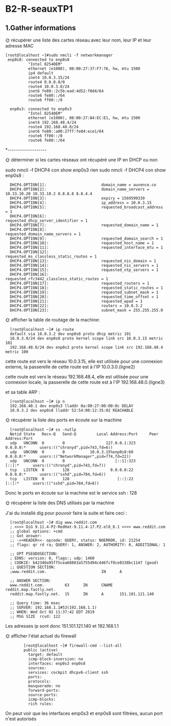 # B2-R-seauxTP1
      
## 1.Gather informations


🌞 récupérer une liste des cartes réseau avec leur nom, leur IP et leur adresse MAC
   
   
    [root@localhost ~]#sudo nmcli -f networkmanager
     enp0s8: connected to enp0s8
              "Intel 82540EM"
              ethernet (e1000), 08:00:27:37:F7:76, hw, mtu 1500
              ip4 default
              inet4 10.0.3.15/24
              route4 0.0.0.0/0
              route4 10.0.3.0/24
              inet6 fe80::2c5b:ead:4d52:f0d4/64
              route6 fe80::/64
              route6 ff00::/8

      enp0s3: connected to enp0s3
              "Intel 82540EM"
              ethernet (e1000), 08:00:27:84:EC:E1, hw, mtu 1500
              inet4 192.168.48.4/24
              route4 192.168.48.0/24
              inet6 fe80::a00:27ff:fe84:ece1/64
              route6 ff00::/8
              route6 fe80::/64
   *-------------------
   
   
 🌞 déterminer si les cartes réseaux ont récupéré une IP en DHCP ou non  
          
 sudo nmcli -f DHCP4 con show enp0s3 rien
 sudo nmcli -f DHCP4 con show enp0s8 :
 
 
      DHCP4.OPTION[1]:                        domain_name = auvence.co
      DHCP4.OPTION[2]:                        domain_name_servers = 10.33.10.20 10.33.10.2 8.8.8.8 8.8.4.4
      DHCP4.OPTION[3]:                        expiry = 1569599339
      DHCP4.OPTION[4]:                        ip_address = 10.0.3.15
      DHCP4.OPTION[5]:                        requested_broadcast_address = 1
      DHCP4.OPTION[6]:                        requested_dhcp_server_identifier = 1
      DHCP4.OPTION[7]:                        requested_domain_name = 1
      DHCP4.OPTION[8]:                        requested_domain_name_servers = 1
      DHCP4.OPTION[9]:                        requested_domain_search = 1
      DHCP4.OPTION[10]:                       requested_host_name = 1
      DHCP4.OPTION[11]:                       requested_interface_mtu = 1
      DHCP4.OPTION[12]:                       requested_ms_classless_static_routes = 1
      DHCP4.OPTION[13]:                       requested_nis_domain = 1
      DHCP4.OPTION[14]:                       requested_nis_servers = 1
      DHCP4.OPTION[15]:                       requested_ntp_servers = 1
      DHCP4.OPTION[16]:                       requested_rfc3442_classless_static_routes = 1
      DHCP4.OPTION[17]:                       requested_routers = 1
      DHCP4.OPTION[18]:                       requested_static_routes = 1
      DHCP4.OPTION[19]:                       requested_subnet_mask = 1
      DHCP4.OPTION[20]:                       requested_time_offset = 1
      DHCP4.OPTION[21]:                       requested_wpad = 1
      DHCP4.OPTION[22]:                       routers = 10.0.3.2
      DHCP4.OPTION[23]:                       subnet_mask = 255.255.255.0



🌞 afficher la table de routage de la machine:
      
      [root@localhost ~]# ip route
      default via 10.0.3.2 dev enp0s8 proto dhcp metric 101
      10.0.3.0/24 dev enp0s8 proto kernel scope link src 10.0.3.15 metric 101
      192.168.48.0/24 dev enp0s3 proto kernel scope link src 192.168.48.4 metric 100
 
cette route est vers le réseau 10.0.3.15, elle est utilisée pour une connexion externe, la passerelle de cette route est à l'IP 10.0.3.0.(ligne2)

cette route est vers le réseau 192.168.48.4, elle est utilisée pour une connexion locale, la passerelle de cette route est à l'IP 192.168.48.0.(ligne3)


et sa table ARP :

      [root@localhost ~]# ip n
      192.168.48.1 dev enp0s3 lladdr 0a:00:27:00:00:0c DELAY
      10.0.3.2 dev enp0s8 lladdr 52:54:00:12:35:02 REACHABLE

🌞 récupérer la liste des ports en écoute sur la machine 

      [root@localhost ~]# ss -nutlp
      Netid State   Recv-Q   Send-Q         Local Address:Port     Peer Address:Port
      udp   UNCONN  0        0                  127.0.0.1:323           0.0.0.0:*      users:(("chronyd",pid=743,fd=6))
      udp   UNCONN  0        0           10.0.3.15%enp0s8:68            0.0.0.0:*      users:(("NetworkManager",pid=774,fd=22))
      udp   UNCONN  0        0                      [::1]:323              [::]:*      users:(("chronyd",pid=743,fd=7))
      tcp   LISTEN  0        128                  0.0.0.0:22            0.0.0.0:*      users:(("sshd",pid=784,fd=6))
      tcp   LISTEN  0        128                     [::]:22               [::]:*      users:(("sshd",pid=784,fd=8))

Donc le ports en écoute sur la machine est le service ssh : 128

🌞 récupérer la liste des DNS utilisés par la machine
     
 J'ai du installé dig pour pouvoir faire la suite et faire ceci :
     
      [root@localhost ~]# dig www.reddit.com
      ; <<>> DiG 9.11.4-P2-RedHat-9.11.4-17.P2.el8_0.1 <<>> www.reddit.com
      ;; global options: +cmd
      ;; Got answer:
      ;; ->>HEADER<<- opcode: QUERY, status: NOERROR, id: 21254
      ;; flags: qr rd ra; QUERY: 1, ANSWER: 2, AUTHORITY: 0, ADDITIONAL: 1

      ;; OPT PSEUDOSECTION:
      ; EDNS: version: 0, flags:; udp: 1460
      ; COOKIE: b42340a95ff5cea68883a5755d94c446fcf0ce8338bc1147 (good)
      ;; QUESTION SECTION:
      ;www.reddit.com.                        IN      A

      ;; ANSWER SECTION:
      www.reddit.com.         63      IN      CNAME   reddit.map.fastly.net.
      reddit.map.fastly.net.  15      IN      A       151.101.121.140

      ;; Query time: 36 msec
      ;; SERVER: 192.168.1.1#53(192.168.1.1)
      ;; WHEN: Wed Oct 02 11:37:42 EDT 2019
      ;; MSG SIZE  rcvd: 122
      
Les adresses ip sont donc 151.101.121.140 et 192.168.1.1

🌞 afficher l'état actuel du firewall

            [root@localhost ~]# firewall-cmd --list-all
            public (active)
              target: default
              icmp-block-inversion: no
              interfaces: enp0s3 enp0s8
              sources:
              services: cockpit dhcpv6-client ssh
              ports:
              protocols:
              masquerade: no
              forward-ports:
              source-ports:
              icmp-blocks:
              rich rules:

On peut voir que les interfaces emp0s3 et enp0s8 sont filtrées, aucun port n'est autorisés
